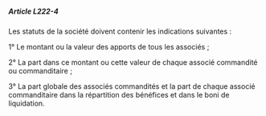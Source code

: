 ##### Article L222-4

Les statuts de la société doivent contenir les indications suivantes :

1° Le montant ou la valeur des apports de tous les associés ;

2° La part dans ce montant ou cette valeur de chaque associé commandité ou commanditaire ;

3° La part globale des associés commandités et la part de chaque associé commanditaire dans la répartition des bénéfices et dans le boni de liquidation.

